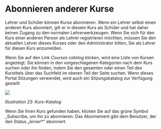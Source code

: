 
# Abonnieren anderer Kurse

Lehrer und Schüler können Kurse abonnieren. Wenn ein Lehrer selbst einen anderen Kurs abonniert, gilt er in diesem Kurs als Schüler und hat daher keinen Zugang zu den normalen Lehrerwerkzeugen. Wenn Sie sich für den Kurs einer anderen Person als Lehrer registrieren möchten, müssen Sie den aktuellen Lehrer dieses Kurses oder den Administrator bitten, Sie als Lehrer für diesen Kurs anzumelden.

Wenn Sie auf den Link _Courses catalog_ klicken, wird eine Liste von Kursen angezeigt. Sie können in den vorgeschlagenen Kategorien nach dem Kurs suchen oder ihn finden, indem Sie den gesamten oder einen Teil des Kurstitels über das Suchfeld im oberen Teil der Seite suchen. Wenn dieses Portal Sitzungen verwendet, wird auch ein Sitzungskatalog zur Verfügung gestellt

![](../../.gitbook/assets/images21%20%283%29.png)

_Illustration 23: Kurs-Katalog_

Wenn Sie Ihren Kurs gefunden haben, klicken Sie auf das grüne Symbol _Subscribe, um ihn zu abonnieren. Das Abonnement gibt dem Benutzer, der den Status „*lerner**“ abonniert.